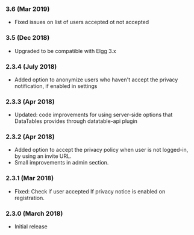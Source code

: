 ### 3.6 (Mar 2019)

- Fixed issues on list of users accepted ot not accepted

### 3.5 (Dec 2018)

- Upgraded to be compatible with Elgg 3.x

### 2.3.4 (July 2018)

- Added option to anonymize users who haven't accept the privacy notification, if enabled in settings

### 2.3.3 (Apr 2018)

- Updated: code improvements for using server-side options that DataTables provides through datatable-api plugin

### 2.3.2 (Apr 2018)

- Added option to accept the privacy policy when user is not logged-in, by using an invite URL.
- Small improvements in admin section.

### 2.3.1 (Mar 2018)

- Fixed: Check if user accepted If privacy notice is enabled on registration.

### 2.3.0 (March 2018)

- Initial release
